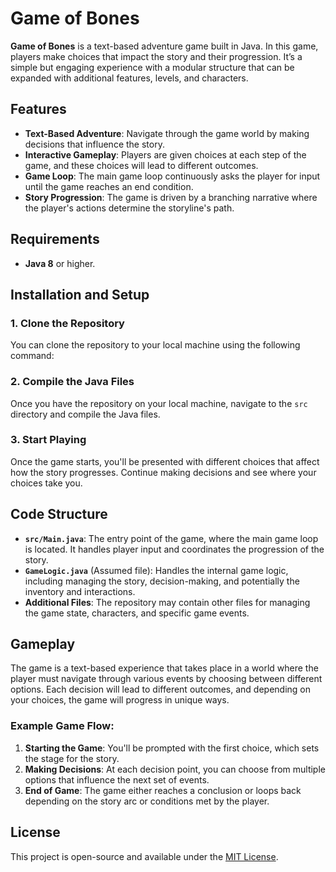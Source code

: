# Game of Bones

**Game of Bones** is a text-based adventure game built in Java. In this game, players make choices that impact the story and their progression. It’s a simple but engaging experience with a modular structure that can be expanded with additional features, levels, and characters.

## Features

- **Text-Based Adventure**: Navigate through the game world by making decisions that influence the story.
- **Interactive Gameplay**: Players are given choices at each step of the game, and these choices will lead to different outcomes.
- **Game Loop**: The main game loop continuously asks the player for input until the game reaches an end condition.
- **Story Progression**: The game is driven by a branching narrative where the player's actions determine the storyline's path.

## Requirements

- **Java 8** or higher.

## Installation and Setup

### 1. Clone the Repository

You can clone the repository to your local machine using the following command:


### 2. Compile the Java Files

Once you have the repository on your local machine, navigate to the `src` directory and compile the Java files.

### 3. Start Playing

Once the game starts, you'll be presented with different choices that affect how the story progresses. Continue making decisions and see where your choices take you.

## Code Structure

- **`src/Main.java`**: The entry point of the game, where the main game loop is located. It handles player input and coordinates the progression of the story.
- **`GameLogic.java`** (Assumed file): Handles the internal game logic, including managing the story, decision-making, and potentially the inventory and interactions.
- **Additional Files**: The repository may contain other files for managing the game state, characters, and specific game events.

## Gameplay

The game is a text-based experience that takes place in a world where the player must navigate through various events by choosing between different options. Each decision will lead to different outcomes, and depending on your choices, the game will progress in unique ways.

### Example Game Flow:

1. **Starting the Game**: You'll be prompted with the first choice, which sets the stage for the story.
2. **Making Decisions**: At each decision point, you can choose from multiple options that influence the next set of events.
3. **End of Game**: The game either reaches a conclusion or loops back depending on the story arc or conditions met by the player.

## License

This project is open-source and available under the [MIT License](https://opensource.org/licenses/MIT).
